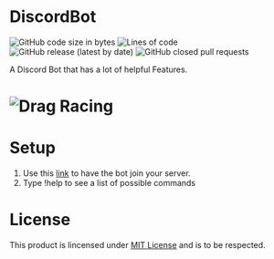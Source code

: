 # DiscordBot

![GitHub code size in bytes](https://img.shields.io/github/languages/code-size/shabib309/DiscordBot) 
![Lines of code](https://img.shields.io/tokei/lines/github/shabib309/DiscordBot)
![GitHub release (latest by date)](https://img.shields.io/github/v/release/shabib309/DiscordBot)
![GitHub closed pull requests](https://img.shields.io/github/issues-pr-closed/shabib309/DiscordBot)

A Discord Bot that has a lot of helpful Features.

# ![Drag Racing](https://i.pinimg.com/474x/91/df/5a/91df5accc87c610dcbef7c672f709643.jpg)

# Setup

1. Use this [link](https://discord.com/api/oauth2/authorize?client_id=813165571704619028&permissions=8&scope=bot) to have the bot join your server.
2. Type !help to see a list of possible commands

# License

This product is lincensed under [MIT License](https://github.com/shabib309/DiscordBot/blob/master/LICENSE) and is to be respected.

